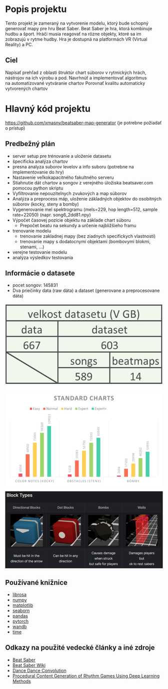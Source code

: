 # Popis projektu

Tento projekt je zameraný na vytvorenie modelu, ktorý bude schopný generovať mapy pre hru Beat Saber. Beat Saber je hra, ktorá kombinuje hudbu a šport. Hráči musia reagovať na rôzne objekty, ktoré sa im zobrazujú v rytme hudby. Hra je dostupná na platformách VR (Virtual Reality) a PC.

## Ciel

Napísať prehľad z oblasti štruktúr chart súborov v rytmických hrách, nástrojov na ich výrobu a pod.
Navrhnúť a implementovať algoritmus na automatizované vytváranie chartov
Porovnať kvalitu automaticky vytvorených chartov

# Hlavný kód projektu

https://github.com/xmasny/beatsaber-map-generator (je potrebne požiadať o prístup)

## Predbežný plán

- server setup pre trénovanie a uloženie datasetu
- špecificka analýza chartov
- presna analyza suborov levelov a info suboru (potrebne na implementovanie do hry)
- Nastavenie veľkokapacitného fakultného serveru
- Stiahnutie dát chartov a songov z verejného úložiska beatsaver.com pomocou python skriptu
- Vyfiltrovanie nepouzitelnych zvukových a map súborov
- Analýza a preprocess máp, uloženie základných objektov do osobitných súborov (kocky, steny a bomby)
- Vygenerovanie mel spektrogramu (mels=229, hop length=512, sample rate=22050) (napr. song6_2dd81.npy)
- Výpočet časovej pozície objektu na základe chart súboru
  - Prepočet beatu na sekundy a určenie najbližšieho framu
- trenovanie modelu
  - trenovanie zakladnej mapy (bez ziadnych specifickych vlastnosti)
  - trenovanie mapy s dodatocnymi objektami (bombovymi blokmi, stenami, ...)
- verejne testovanie modelu
- analýza výsledkov testovania

## Informácie o datasete

- pocet songov:  145831
- Dva priečinky data (raw dáta) a dataset (generovane a preprocesovane dáta)

![velkost datasetu](<images/velkost datasetu.png>)
![pocet map](<images/dostupne mapy.png>)
![block types](<images/block types.png>)

## Používané knižnice

- [librosa](https://librosa.github.io/librosa/)
- [numpy](https://numpy.org/)
- [matplotlib](https://matplotlib.org/)
- [seaborn](https://seaborn.pydata.org/)
- [pandas](https://pandas.pydata.org/)
- [pytorch](https://pytorch.org/)
- [wandb](https://wandb.ai/site)
- [time](https://docs.python.org/3/library/time.html)

## Odkazy na použité vedecké články a iné zdroje

- [Beat Saber](https://beatsaber.com/)
- [Beat Saber Wiki](https://bsmg.wiki/)
- [Dance Dance Convolution](https://arxiv.org/pdf/1703.06891.pdf)
- [Procedural Content Generation of Rhythm Games Using Deep Learning Methods](https://inria.hal.science/hal-03652042/document)
